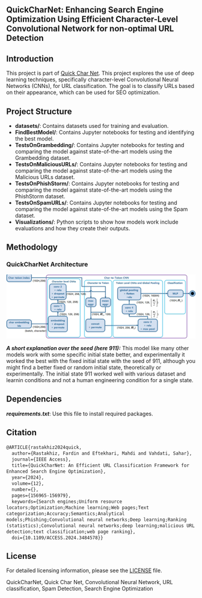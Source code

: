 ## QuickCharNet: Enhancing Search Engine Optimization Using Efficient Character-Level Convolutional Network for non-optimal URL Detection

## Introduction

This project is part of [Quick Char Net](https://ieeexplore.ieee.org/document/10729268). This project explores the use of deep learning techniques, specifically character-level Convolutional Neural Networks (CNNs), for URL classification. The goal is to classify URLs based on their appearance, which can be used for SEO optimization.

## Project Structure

- **datasets/**: Contains datasets used for training and evaluation.
- **FindBestModel/**: Contains Jupyter notebooks for testing and identifying the best model.
- **TestsOnGrambedding/**: Contains Jupyter notebooks for testing and comparing the model against state-of-the-art models using the Grambedding dataset.
- **TestsOnMaliciousURLs/**: Contains Jupyter notebooks for testing and comparing the model against state-of-the-art models using the Malicious URLs dataset.
- **TestsOnPhishStorm/**: Contains Jupyter notebooks for testing and comparing the model against state-of-the-art models using the PhishStorm dataset.
- **TestsOnSpamURLs/**: Contains Jupyter notebooks for testing and comparing the model against state-of-the-art models using the Spam dataset.
- **Visualizations/**: Python scripts to show how models work include evaluations and how they create their outputs.
## Methodology

### QuickCharNet Architecture
<img alt="The model architecture" src="Model1Architecture2.jpg">

***A short explanation over the seed (here 911):*** This model like many other models work with some specific initial state better, and experimentally it worked the best with the fixed initial state with the seed of 911, although you might find a better fixed or random initial state, theoretically or experimentally. The initial state 911 worked well with various dataset and learnin conditions and not a human engineering condition for a single state.

## Dependencies

**_requirements.txt_**: Use this file to install required packages.

## Citation

```bibtext
@ARTICLE{rastakhiz2024quick,
  author={Rastakhiz, Fardin and Eftekhari, Mahdi and Vahdati, Sahar},
  journal={IEEE Access}, 
  title={QuickCharNet: An Efficient URL Classification Framework for Enhanced Search Engine Optimization}, 
  year={2024},
  volume={12},
  number={},
  pages={156965-156979},
  keywords={Search engines;Uniform resource locators;Optimization;Machine learning;Web pages;Text categorization;Accuracy;Semantics;Analytical models;Phishing;Convolutional neural networks;Deep learning;Ranking (statistics);Convolutional neural networks;deep learning;malicious URL detection;text classification;web page ranking},
  doi={10.1109/ACCESS.2024.3484578}}
```

## License
For detailed licensing information, please see the [LICENSE](LICENSE) file.

QuickCharNet, Quick Char Net, Convolutional Neural Network, URL classification, Spam Detection, Search Engine Optimization
